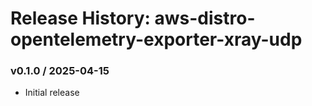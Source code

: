 # Release History: aws-distro-opentelemetry-exporter-xray-udp

### v0.1.0 / 2025-04-15

* Initial release
